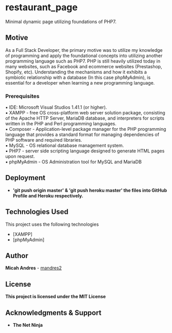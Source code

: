 # restaurant_page
Minimal dynamic page utilizing foundations of PHP7.

## Motive
As a Full Stack Developer, the primary motive was to utilize my knowledge of programming and apply the foundational concepts into utilizing another programming language such as PHP7. PHP is still heavily utilized today in many websites, such as Facebook and ecommerce websites (Prestashop, Shopify, etc). Understanding the mechanisms and how it exhibits a symbiotic relationship with a database (In this case phpMyAdmin), is essential for a developer when learning a new programming language.

### Prerequisites

:black_small_square: IDE: Microsoft Visual Studios 1.41.1 (or higher).
<br>
:black_small_square: XAMPP - free OS cross-platform web server solution package, consisting of the Apache HTTP Server, MariaDB database, and interpreters for scripts written in the PHP and Perl programming languages.
<br>
:black_small_square: Composer - Application-level package manager for the PHP programming language that provides a standard format for managing dependencies of PHP software and required libraries.
<br>
:black_small_square: MySQL - OS relational database management system.
<br>
:black_small_square: PHP7 - server side scripting language designed to generate HTML pages upon request.
<br>
:black_small_square: phpMyAdmin - OS Administration tool for MySQL and MariaDB

## Deployment

* <b> 'git push origin master' & 'git push heroku master' the files into GitHub Profile and Heroku respectively.</b>

## Technologies Used

This project uses the following technologies

- [XAMPP]
- [phpMyAdmin]

## Author

**Micah Andres** - [mandres2](https://github.com/mandres2)

## License

<b>This project is licensed under the MIT License</b>

## Acknowledgments & Support

* <b> The Net Ninja </b>